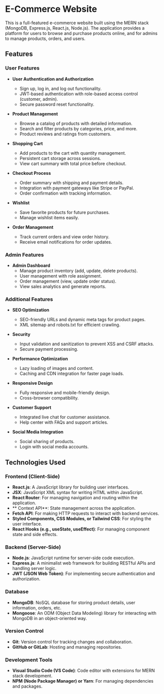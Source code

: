 # E-Commerce Website

This is a full-featured e-commerce website built using the MERN stack (MongoDB, Express.js, React.js, Node.js). The application provides a platform for users to browse and purchase products online, and for admins to manage products, orders, and users.

## Features

### User Features
- **User Authentication and Authorization**
  - Sign up, log in, and log out functionality.
  - JWT-based authentication with role-based access control (customer, admin).
  - Secure password reset functionality.

- **Product Management**
  - Browse a catalog of products with detailed information.
  - Search and filter products by categories, price, and more.
  - Product reviews and ratings from customers.

- **Shopping Cart**
  - Add products to the cart with quantity management.
  - Persistent cart storage across sessions.
  - View cart summary with total price before checkout.

- **Checkout Process**
  - Order summary with shipping and payment details.
  - Integration with payment gateways like Stripe or PayPal.
  - Order confirmation with tracking information.

- **Wishlist**
  - Save favorite products for future purchases.
  - Manage wishlist items easily.

- **Order Management**
  - Track current orders and view order history.
  - Receive email notifications for order updates.

### Admin Features
- **Admin Dashboard**
  - Manage product inventory (add, update, delete products).
  - User management with role assignment.
  - Order management (view, update order status).
  - View sales analytics and generate reports.

### Additional Features
- **SEO Optimization**
  - SEO-friendly URLs and dynamic meta tags for product pages.
  - XML sitemap and robots.txt for efficient crawling.

- **Security**
  - Input validation and sanitization to prevent XSS and CSRF attacks.
  - Secure payment processing.

- **Performance Optimization**
  - Lazy loading of images and content.
  - Caching and CDN integration for faster page loads.

- **Responsive Design**
  - Fully responsive and mobile-friendly design.
  - Cross-browser compatibility.

- **Customer Support**
  - Integrated live chat for customer assistance.
  - Help center with FAQs and support articles.

- **Social Media Integration**
  - Social sharing of products.
  - Login with social media accounts.

## Technologies Used

### Frontend (Client-Side)
- **React.js**: A JavaScript library for building user interfaces.
- **JSX**: JavaScript XML syntax for writing HTML within JavaScript.
- **React Router**: For managing navigation and routing within the application.
- ** Context API**: State management across the application.
- **Fetch API**: For making HTTP requests to interact with backend services.
- **Styled Components, CSS Modules, or Tailwind CSS**: For styling the user interface.
- **React Hooks (e.g., useState, useEffect)**: For managing component state and side effects.

### Backend (Server-Side)
- **Node.js**: JavaScript runtime for server-side code execution.
- **Express.js**: A minimalist web framework for building RESTful APIs and handling server logic.
- **JWT (JSON Web Token)**: For implementing secure authentication and authorization.

### Database
- **MongoDB**: NoSQL database for storing product details, user information, orders, etc.
- **Mongoose**: An ODM (Object Data Modeling) library for interacting with MongoDB in an object-oriented way.



### Version Control
- **Git**: Version control for tracking changes and collaboration.
- **GitHub or GitLab**: Hosting and managing repositories.

### Development Tools
- **Visual Studio Code (VS Code)**: Code editor with extensions for MERN stack development.
- **NPM (Node Package Manager) or Yarn**: For managing dependencies and packages.





